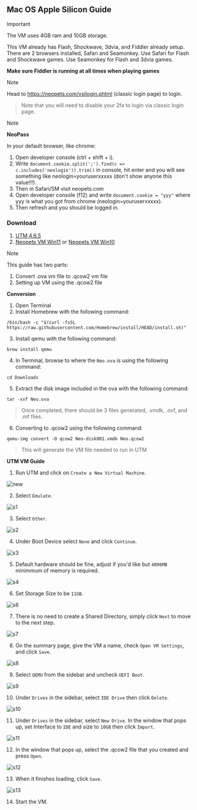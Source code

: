 ## Mac OS Apple Silicon Guide

>[!Important]
>The VM uses 4GB ram and 10GB storage.
>
>This VM already has Flash, Shockwave, 3dvia, and Fiddler already setup.
>There are 2 browsers installed, Safari and Seamonkey.
>Use Safari for Flash and Shockwave games.
>Use Seamonkey for Flash and 3dvia games.
>
>**Make sure Fiddler is running at all times when playing games**

>[!Note]
> Head to https://neopets.com/vsilogin.phtml (classic login page) to login. 
>> Note that you will need to disable your 2fa to login via classic login page. 

>[!Note]
>**NeoPass**
>
>In your default browser, like chrome:
>1. Open developer console (ctrl + shift + i).
>2. Write `document.cookie.split(';').find(c => c.includes('neologin')).trim()` in console, hit enter and you will see something like neologin=youruserxxxxx (don't show anyone this value!!!). 
>3. Then in Safari/SM visit neopets.com
>4. Open developer console (f12) and write `document.cookie = "yyy"` where yyy is what you got from chrome (neologin=youruserxxxxx). 
>5. Then refresh and you should be logged in.

### Download
1. [UTM 4.6.5](https://github.com/utmapp/UTM/releases/latest/download/UTM.dmg)
2. [Neopets VM Win11](https://drive.proton.me/urls/3EYN0REJDM#Mn03YI2nMYW9) or [Neopets VM Win10](https://www.mediafire.com/file/wslhbasvmx1a3mz/Neo.ova/file)

>[!Note]
>This guide has two parts:
>1. Convert .ova vm file to .qcow2 vm file
>2. Setting up VM using the .qcow2 file

**Conversion** 
1. Open Terminal
2. Install Homebrew with the following command:
   
`/bin/bash -c "$(curl -fsSL https://raw.githubusercontent.com/Homebrew/install/HEAD/install.sh)"`

3. Install qemu with the following command:

`brew install qemu`

4. In Terminal, browse to where the `Neo.ova` is using the following command:

`cd Downloads`

5. Extract the disk image included in the ova with the following command: 

`tar -xvf Neo.ova`
> Once completed, there should be 3 files generated, .vmdk, .ovf, and .mf files.

6. Converting to .qcow2 using the following command:

`qemu-img convert -O qcow2 Neo-disk001.vmdk Neo.qcow2`
> This will generate the VM file needed to run in UTM

**UTM VM Guide**
1. Run UTM and click on `Create a New Virtual Machine`.

![new](https://github.com/user-attachments/assets/d33a5ca6-414e-4ca0-ad7a-9c5877b4fdf3)

2. Select `Emulate`.

![s1](https://github.com/user-attachments/assets/0a43ca5b-834a-420d-a50f-a97b827acdef)

3. Select `Other`.

![s2](https://github.com/user-attachments/assets/7cfcb429-ea22-4eeb-945f-dd25a13b53b4)

4. Under Boot Device select `None` and click `Continue`.

![s3](https://github.com/user-attachments/assets/e48c6176-9f19-42c9-ba1e-33502eb864b4)

5. Default hardware should be fine, adjust if you'd like but `4096MB` minimmum of memory is required.

![s4](https://github.com/user-attachments/assets/75fadcf2-087a-4a74-b2a1-2584ce897d50)

6. Set Storage Size to be `11GB`.

![s6](https://github.com/user-attachments/assets/33259fbf-13e2-4d40-9a52-3fd78667abcc)

7. There is no need to create a Shared Directory, simply click `Next` to move to the next step.

![s7](https://github.com/user-attachments/assets/f0d3d0e4-b95e-45d8-b2ba-2c334adbae56)

8. On the summary page, give the VM a name, check `Open VM Settings`, and click `Save`.

![s8](https://github.com/user-attachments/assets/f1465c5e-00e7-4596-9251-e8d7735fba6c)

9. Select `QEMU` from the sidebar and uncheck `UEFI Boot`.

![s9](https://github.com/user-attachments/assets/1461a2e1-e724-46a7-a454-862a188d6dc9)

10. Under `Drives` in the sidebar, select `IDE Drive` then click `Delete`.

![s10](https://github.com/user-attachments/assets/c9b5118a-965d-49f4-b5fa-4f798afa72c8)

11.  Under `Drives` in the sidebar, select `New Drive`. In the window that pops up, set Interface to `IDE` and size to `10GB` then click `Import`.

![s11](https://github.com/user-attachments/assets/73877f10-3789-47fb-a3c0-e5da9e8b67bf)

12. In the window that pops up, select the .qcow2 file that you created and press `Open`. 

![s12](https://github.com/user-attachments/assets/8a02cefa-bdc7-43c2-8639-bc476761bbac)

13. When it finishes loading, click `Save`.

![s13](https://github.com/user-attachments/assets/01bf1ecc-5506-40c2-91f1-05a86972ac89)

14. Start the VM. 
